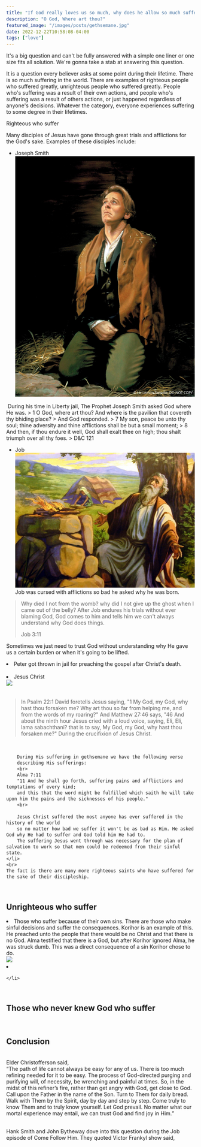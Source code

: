 ```yaml
---
title: "If God really loves us so much, why does he allow so much suffering?"
description: "O God, Where art thou?"
featured_image: "/images/posts/gethsemane.jpg"
date: 2022-12-22T10:58:08-04:00
tags: ["love"]
---
```



It's a big question and can't be fully answered with a simple one liner or one size fits all solution. 
We're gonna take a stab at answering this question. 

It is a question every believer asks at some point during their lifetime. 
There is so much suffering in the world. 
There are examples of righteous people who suffered greatly, unrighteous people who suffered greatly. 
People who's suffering was a result of their own actions, and people who's suffering was a result of others actions, 
or just happened regardless of anyone's decisions.
Whatever the category, everyone experiences suffering to some degree in their lifetimes. 

Righteous who suffer

Many disciples of Jesus have gone through great trials and afflictions for the God's sake. 
Examples of these disciples include: 

- Joseph Smith
![Joseph Smith](../../images/posts/liberty.jpeg)
<img src="" width="400" class="responsive">
During his time in Liberty jail, The Prophet Joseph Smith asked God where He was. 
> 1 O God, where art thou? And where is the pavilion that covereth thy bhiding place?
> And God responded.
> 7 My son, peace be unto thy soul; thine adversity and thine afflictions shall be but a small moment;
> 8 And then, if thou endure it well, God shall exalt thee on high; thou shalt triumph over all thy foes.
> D&C 121

- Job
![job](../../images/posts/job.jpg)
Job was cursed with afflictions so bad he asked why he was born.

> Why died I not from the womb? why did I not give up the ghost when I came out of the belly?
After Job endures his trials without ever blaming God, 
God comes to him and tells him we can't always understand why God does things.
>
> Job 3:11

Sometimes we just need to trust God without understanding why He gave us a certain burden or when it's going to be lifted.
    </li>
    <br>
    <li>
        Peter got thrown in jail for preaching the gospel after Christ's death.
    </li>
    <br>
    <li>
        Jesus Christ
        <br>
        <img src="/img/posts/gethsemane.jpg" width="400" class="responsive">
        <br>
        <br>
        <blockquote>
            <p>
                In Psalm 22:1 David foretells Jesus saying, 
                "1 My God, my God, why hast thou forsaken me? Why art thou so far from helping me, and from the words of my roaring?"
                And Matthew 27:46 says, "46 And about the ninth hour Jesus cried with a loud voice, saying, Eli, Eli, lama sabachthani?
                that is to say, My God, my God, why hast thou forsaken me?" During the crucifixion of Jesus Christ. 
            </p>
        </blockquote>
        <br>
        
        During His suffering in gethsemane we have the following verse 
        describing His sufferings:
        <br>
        Alma 7:11
        "11 And he shall go forth, suffering pains and afflictions and temptations of every kind; 
        and this that the word might be fulfilled which saith he will take upon him the pains and the sicknesses of his people."
        <br>

        Jesus Christ suffered the most anyone has ever suffered in the history of the world 
        so no matter how bad we suffer it won't be as bad as Him. He asked God why He had to suffer and God told him He had to. 
        The suffering Jesus went through was necessary for the plan of salvation to work so that men could be redeemed from their sinful state.
    </li>
    <br>
    The fact is there are many more righteous saints who have suffered for the sake of their discipleship. 

</ul>
<br>

<h2>Unrighteous who suffer</h2>
<lu>
    <li>
        Those who suffer because of their own sins. There are those who make sinful decisions and suffer the consequences. 
        Korihor is an example of this. He preached unto the people that there would be no Christ and that there is no God. 
        Alma testified that there is a God, but after Korihor ignored Alma, he was struck dumb. 
        This was a direct consequence of a sin Korihor chose to do. 
    </li>
    <img src="img/posts/alma.jpeg" class="responsive">
    <br>
    <li>
        
    </li>
</lu>

<br>
<h2>Those who never knew God who suffer</h2>

<br>
<h2>Conclusion</h2>
<br>
Elder Christofferson said, 
<br>
<q>The path of life cannot always be easy for any of us. There is too much refining needed for it to be easy. The process of God-directed purging and purifying will, of necessity, be wrenching and painful at times. 
So, in the midst of this refiner’s fire, rather than get angry with God, get close to God. Call upon the Father in the name of the Son. Turn to Them for daily bread. Walk with Them by the Spirit, day by day and step by step. Come truly to know Them and to truly know yourself. Let God prevail. 
No matter what our mortal experience may entail, we can trust God and find joy in Him.</q>
<br>
<br>

Hank Smith and John Bytheway dove into this question during the Job episode of Come Follow Him. They quoted Victor Frankyl show said, 
    

</html>